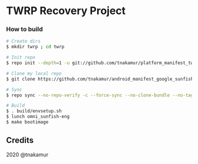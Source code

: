 # TWRP Recovery Project

### How to build ###

```bash
# Create dirs
$ mkdir twrp ; cd twrp

# Init repo
$ repo init --depth=1 -u git://github.com/tnakamur/platform_manifest_twrp_omni.git -b twrp-10.0

# Clone my local repo
$ git clone https://github.com/tnakamur/android_manifest_google_sunfish.git -b twrp .repo/local_manifests

# Sync
$ repo sync --no-repo-verify -c --force-sync --no-clone-bundle --no-tags --optimized-fetch --prune -j`nproc`

# Build
$ . build/envsetup.sh
$ lunch omni_sunfish-eng
$ make bootimage
```

## Credits
2020 @tnakamur
